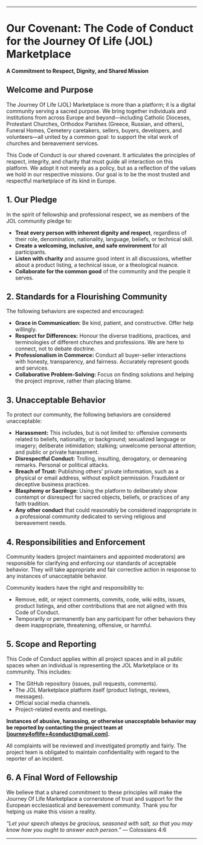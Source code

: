 
---

# Our Covenant: The Code of Conduct for the Journey Of Life (JOL) Marketplace

**A Commitment to Respect, Dignity, and Shared Mission**

## Welcome and Purpose

The Journey Of Life (JOL) Marketplace is more than a platform; it is a digital community serving a sacred purpose. We bring together individuals and institutions from across Europe and beyond—including Catholic Dioceses, Protestant Churches, Orthodox Parishes (Greece, Russian, and others), Funeral Homes, Cemetery caretakers, sellers, buyers, developers, and volunteers—all united by a common goal: to support the vital work of churches and bereavement services.

This Code of Conduct is our shared covenant. It articulates the principles of respect, integrity, and charity that must guide all interaction on this platform. We adopt it not merely as a policy, but as a reflection of the values we hold in our respective missions. Our goal is to be the most trusted and respectful marketplace of its kind in Europe.

## 1. Our Pledge

In the spirit of fellowship and professional respect, we as members of the JOL community pledge to:

*   **Treat every person with inherent dignity and respect**, regardless of their role, denomination, nationality, language, beliefs, or technical skill.
*   **Create a welcoming, inclusive, and safe environment** for all participants.
*   **Listen with charity** and assume good intent in all discussions, whether about a product listing, a technical issue, or a theological nuance.
*   **Collaborate for the common good** of the community and the people it serves.

## 2. Standards for a Flourishing Community

The following behaviors are expected and encouraged:

*   **Grace in Communication:** Be kind, patient, and constructive. Offer help willingly.
*   **Respect for Differences:** Honour the diverse traditions, practices, and terminologies of different churches and professions. We are here to connect, not to debate doctrine.
*   **Professionalism in Commerce:** Conduct all buyer-seller interactions with honesty, transparency, and fairness. Accurately represent goods and services.
*   **Collaborative Problem-Solving:** Focus on finding solutions and helping the project improve, rather than placing blame.

## 3. Unacceptable Behavior

To protect our community, the following behaviors are considered unacceptable:

*   **Harassment:** This includes, but is not limited to: offensive comments related to beliefs, nationality, or background; sexualized language or imagery; deliberate intimidation; stalking; unwelcome personal attention; and public or private harassment.
*   **Disrespectful Conduct:** Trolling, insulting, derogatory, or demeaning remarks. Personal or political attacks.
*   **Breach of Trust:** Publishing others' private information, such as a physical or email address, without explicit permission. Fraudulent or deceptive business practices.
*   **Blasphemy or Sacrilege:** Using the platform to deliberately show contempt or disrespect for sacred objects, beliefs, or practices of any faith tradition.
*   **Any other conduct** that could reasonably be considered inappropriate in a professional community dedicated to serving religious and bereavement needs.

## 4. Responsibilities and Enforcement

Community leaders (project maintainers and appointed moderators) are responsible for clarifying and enforcing our standards of acceptable behavior. They will take appropriate and fair corrective action in response to any instances of unacceptable behavior.

Community leaders have the right and responsibility to:
*   Remove, edit, or reject comments, commits, code, wiki edits, issues, product listings, and other contributions that are not aligned with this Code of Conduct.
*   Temporarily or permanently ban any participant for other behaviors they deem inappropriate, threatening, offensive, or harmful.

## 5. Scope and Reporting

This Code of Conduct applies within all project spaces and in all public spaces when an individual is representing the JOL Marketplace or its community. This includes:
*   The GitHub repository (issues, pull requests, comments).
*   The JOL Marketplace platform itself (product listings, reviews, messages).
*   Official social media channels.
*   Project-related events and meetings.

**Instances of abusive, harassing, or otherwise unacceptable behavior may be reported by contacting the project team at [**journey4oflife+4conduct@gmail.com**].**

All complaints will be reviewed and investigated promptly and fairly. The project team is obligated to maintain confidentiality with regard to the reporter of an incident.

## 6. A Final Word of Fellowship

We believe that a shared commitment to these principles will make the Journey Of Life Marketplace a cornerstone of trust and support for the European ecclesiastical and bereavement community. Thank you for helping us make this vision a reality.

*“Let your speech always be gracious, seasoned with salt, so that you may know how you ought to answer each person.”* — Colossians 4:6

---
